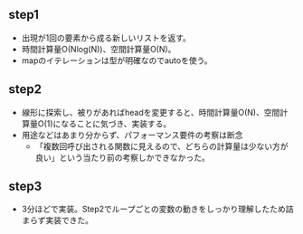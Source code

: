 ## step1
- 出現が1回の要素から成る新しいリストを返す。
- 時間計算量O(Nlog(N))、空間計算量O(N)。
- mapのイテレーションは型が明確なのでautoを使う。

## step2
- 線形に探索し、被りがあればheadを変更すると、時間計算量O(N)、空間計算量O(1)になることに気づき、実装する。
- 用途などはあまり分からず、パフォーマンス要件の考察は断念
  - 「複数回呼び出される関数に見えるので、どちらの計算量は少ない方が良い」という当たり前の考察しかできなかった。

## step3
- 3分ほどで実装。Step2でループごとの変数の動きをしっかり理解したため詰まらず実装できた。